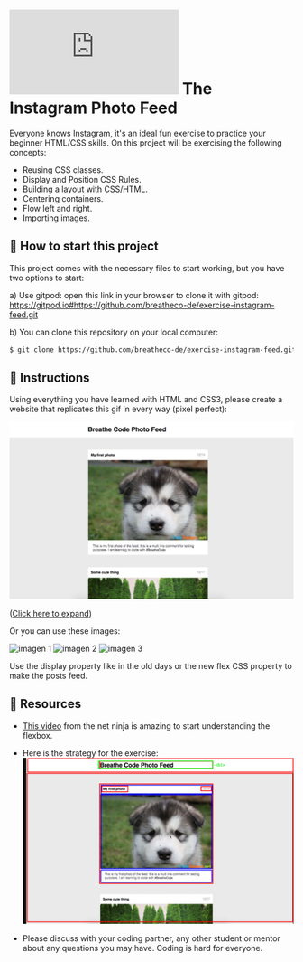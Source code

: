 # ![alt text](https://assets.breatheco.de/apis/img/images.php?blob&random&cat=icon&tags=breathecode,32)  The Instagram Photo Feed

Everyone knows Instagram, it's an ideal fun exercise to practice your beginner HTML/CSS skills. On this project will be exercising the following concepts:

- Reusing CSS classes.
- Display and Position CSS Rules.
- Building a layout with CSS/HTML.
- Centering containers.
- Flow left and right.
- Importing images.

## 🌱  How to start this project

This project comes with the necessary files to start working, but you have two options to start:

a) Use gitpod: open this link in your browser to clone it with gitpod: https://gitpod.io#https://github.com/breatheco-de/exercise-instagram-feed.git

b) You can clone this repository on your local computer:
```sh
$ git clone https://github.com/breatheco-de/exercise-instagram-feed.git
```

## 📝 Instructions

Using everything you have learned with HTML and CSS3, please create a website that replicates this gif in every way (pixel perfect):

<img src="https://github.com/breatheco-de/exercise-instagram-feed/blob/master/preview.gif?raw=true" /> 

([Click here to expand](https://github.com/breatheco-de/exercise-instagram-feed/blob/master/preview.gif?raw=true))

Or you can use these images:

![imagen 1 ](https://github.com/ElviraQDP/exercise-instagram-feed/blob/master/inst-3.png?raw=true)
![imagen 2 ](https://github.com/ElviraQDP/exercise-instagram-feed/blob/master/inst-5.png?raw=true)
![imagen 3 ](https://github.com/ElviraQDP/exercise-instagram-feed/blob/master/inst-6.png?raw=true)

Use the display property like in the old days or the new flex CSS property to make the posts feed.

## 📒 Resources

- [This video](https://www.youtube.com/watch?v=Y8zMYaD1bz0) from the net ninja is amazing to start understanding the flexbox.

- Here is the strategy for the exercise: ![Instagram Photo Feed Strategy](https://github.com/breatheco-de/exercise-instagram-feed/blob/master/strategy.png?raw=true)

- Please discuss with your coding partner, any other student or mentor about any questions you may have. Coding is hard for everyone.


